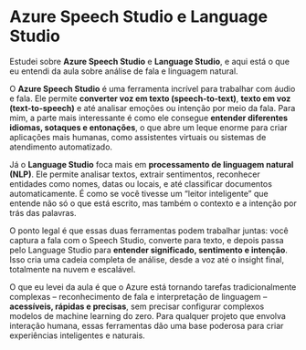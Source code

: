 # Azure Speech Studio e Language Studio

Estudei sobre **Azure Speech Studio** e **Language Studio**, e aqui está o que eu entendi da aula sobre análise de fala e linguagem natural.

O **Azure Speech Studio** é uma ferramenta incrível para trabalhar com áudio e fala. Ele permite **converter voz em texto (speech-to-text)**, **texto em voz (text-to-speech)** e até analisar emoções ou intenção por meio da fala. Para mim, a parte mais interessante é como ele consegue **entender diferentes idiomas, sotaques e entonações**, o que abre um leque enorme para criar aplicações mais humanas, como assistentes virtuais ou sistemas de atendimento automatizado.

Já o **Language Studio** foca mais em **processamento de linguagem natural (NLP)**. Ele permite analisar textos, extrair sentimentos, reconhecer entidades como nomes, datas ou locais, e até classificar documentos automaticamente. É como se você tivesse um “leitor inteligente” que entende não só o que está escrito, mas também o contexto e a intenção por trás das palavras.

O ponto legal é que essas duas ferramentas podem trabalhar juntas: você captura a fala com o Speech Studio, converte para texto, e depois passa pelo Language Studio para **entender significado, sentimento e intenção**. Isso cria uma cadeia completa de análise, desde a voz até o insight final, totalmente na nuvem e escalável.

O que eu levei da aula é que o Azure está tornando tarefas tradicionalmente complexas – reconhecimento de fala e interpretação de linguagem – **acessíveis, rápidas e precisas**, sem precisar configurar complexos modelos de machine learning do zero. Para qualquer projeto que envolva interação humana, essas ferramentas dão uma base poderosa para criar experiências inteligentes e naturais.
